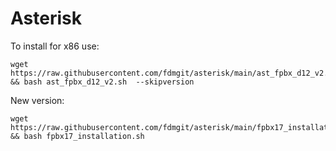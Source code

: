 # Asterisk

To install for x86 use:

```
wget https://raw.githubusercontent.com/fdmgit/asterisk/main/ast_fpbx_d12_v2.sh && bash ast_fpbx_d12_v2.sh  --skipversion
```
New version:
```
wget https://raw.githubusercontent.com/fdmgit/asterisk/main/fpbx17_installation.sh && bash fpbx17_installation.sh
```
